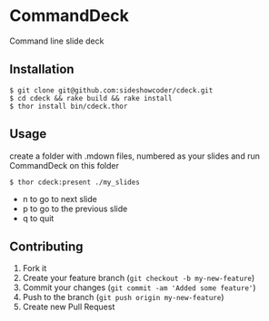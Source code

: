 # CommandDeck

Command line slide deck

## Installation

    $ git clone git@github.com:sideshowcoder/cdeck.git
    $ cd cdeck && rake build && rake install
    $ thor install bin/cdeck.thor

## Usage

create a folder with .mdown files, numbered as your slides and run CommandDeck 
on this folder

    $ thor cdeck:present ./my_slides

* n to go to next slide
* p to go to the previous slide
* q to quit

## Contributing

1. Fork it
2. Create your feature branch (`git checkout -b my-new-feature`)
3. Commit your changes (`git commit -am 'Added some feature'`)
4. Push to the branch (`git push origin my-new-feature`)
5. Create new Pull Request

